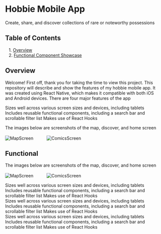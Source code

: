 # Hobbie Mobile App
Create, share, and discover collections of rare or noteworthy possessions<br/>
## Table of Contents
&nbsp; &nbsp;1. [Overview](#overview)
<a name="overview"/>
<br/>
&nbsp; &nbsp;2. [Functional Component Showcase](#funct)
<a name="funct"/>
## Overview
Welcome! First off, thank you for taking the time to view this project. This repository will describe and show the features of my hobbie mobile app. It was created using React Native, which makes it compatible with both iOS and Android devices. There are four major features of the app
  
Sizes well across various screen sizes and devices, including tablets
Includes reusable functional components, including a search bar and scrollable filter list
Makes use of React Hooks

The images below are screenshots of the map, discover, and home screen<br/>
<br/>
![MapScreen](https://johndan2354.github.io/BBMobileImages/Map.PNG) &nbsp; &nbsp; &nbsp; &nbsp; &nbsp; ![ComicsScreen](https://johndan2354.github.io/BBMobileImages/Comics.PNG)

## Functional
The images below are screenshots of the map, discover, and home screen<br/>
<br/>
![MapScreen](https://johndan2354.github.io/BBMobileImages/Map.PNG) &nbsp; &nbsp; &nbsp; &nbsp; &nbsp; ![ComicsScreen](https://johndan2354.github.io/BBMobileImages/Comics.PNG)
  
Sizes well across various screen sizes and devices, including tablets
Includes reusable functional components, including a search bar and scrollable filter list
Makes use of React Hooks  
Sizes well across various screen sizes and devices, including tablets
Includes reusable functional components, including a search bar and scrollable filter list
Makes use of React Hooks  
Sizes well across various screen sizes and devices, including tablets
Includes reusable functional components, including a search bar and scrollable filter list
Makes use of React Hooks
